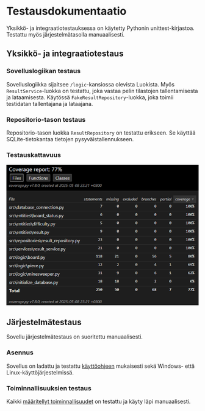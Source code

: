 # Testausdokumentaatio

Yksikkö- ja integraatiotestauksessa on käytetty Pythonin unittest-kirjastoa. Testattu myös järjestelmätasolla manuaalisesti.

## Yksikkö- ja integraatiotestaus

### Sovelluslogiikan testaus

Sovelluslogiikka sijaitsee `/logic`-kansiossa olevista Luokista.
Myös `ResultService`-luokka on testattu, joka vastaa pelin tilastojen tallentamisesta ja lataamisesta. Käytössä `FakeResultRepository`-luokka, joka toimii testidatan tallentajana ja lataajana.

### Repositorio-tason testaus

Repositorio-tason luokka `ResultRepository` on testattu erikseen. Se käyttää SQLite-tietokantaa tietojen pysyväistallennukseen.

### Testauskattavuus

![Testauskattavuus](./kuvat/testauskattavuus.png)

## Järjestelmätestaus

Sovellu järjestelmätestaus on suoritettu manuaalisesti.

### Asennus

Sovellus on ladattu ja testattu [käyttöohjeen](./kayttoohje.md) mukaisesti sekä Windows- että Linux-käyttöjärjestelmissä.

### Toiminnallisuuksien testaus

Kaikki [määritellyt toiminnallisuudet](./vaatimusmaarittely.md) on testattu ja käyty läpi manuaalisesti.
